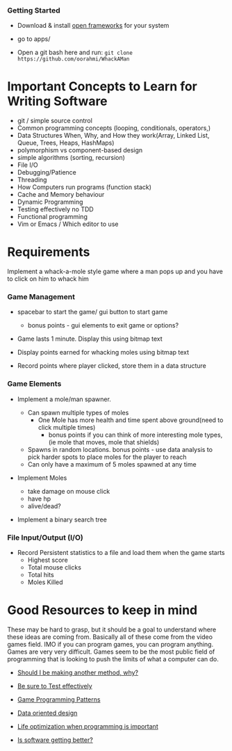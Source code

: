 ### Getting Started
* Download & install [open frameworks](https://openframeworks.cc/download/) for your system

* go to apps/

* Open a git bash here and run:
 `git clone https://github.com/oorahmi/WhackAMan`

# Important Concepts to Learn for Writing Software
* git / simple source control
* Common programming concepts (looping, conditionals, operators,)
* Data Structures When, Why, and How they work(Array, Linked List, Queue, Trees, Heaps, HashMaps)
* polymorphism vs component-based design
* simple algorithms (sorting, recursion)
* File I/O
* Debugging/Patience
* Threading
* How Computers run programs (function stack)
* Cache and Memory behaviour
* Dynamic Programming
* Testing effectively no TDD
* Functional programming
* Vim or Emacs / Which editor to use



# Requirements
 Implement a whack-a-mole style game where a man pops up and you have to click on him to whack him

### Game Management
- spacebar to start the game/ gui button to start game
  - bonus points - gui elements to exit game or options?
- Game lasts 1 minute. Display this using bitmap text
- Display points earned for whacking moles using bitmap text

- Record points where player clicked, store them in a data structure

### Game Elements
- Implement a mole/man spawner.
  * Can spawn multiple types of moles
    * One Mole has more health and time spent above ground(need to click multiple times)
      * bonus points if you can think of more interesting mole types, (ie mole that moves, mole that shields)
  * Spawns in random locations.
  bonus points - use data analysis to pick harder spots to place moles for the player to reach
  * Can only have a maximum of 5 moles spawned at any time

- Implement Moles
  * take damage on mouse click
  * have hp
  * alive/dead?


- Implement a binary search tree

### File Input/Output (I/O)
* Record Persistent statistics to a file and load them when the game starts
  * Highest score
  * Total mouse clicks
  * Total hits
  * Moles Killed

# Good Resources to keep in mind
These may be hard to grasp, but it should be a goal to understand where these ideas are coming from.
Basically all of these come from the video games field. IMO if you can program games, you can program anything. Games are very very difficult.
Games seem to be the most public field of programming that is looking to push the limits of what a computer can do.

* [Should I be making another method, why?](http://number-none.com/blow/blog/programming/2014/09/26/carmack-on-inlined-code.html)

* [Be sure to Test effectively](https://www.youtube.com/watch?v=21JlBOxgGwY)

* [Game Programming Patterns](http://gameprogrammingpatterns.com/contents.html)

* [Data oriented design](https://www.youtube.com/watch?v=rX0ItVEVjHc)

* [Life optimization when programming is important](https://www.youtube.com/watch?time_continue=5&v=JjDsP5n2kSM)

* [Is software getting better?](https://www.youtube.com/watch?v=k56wra39lwA)
